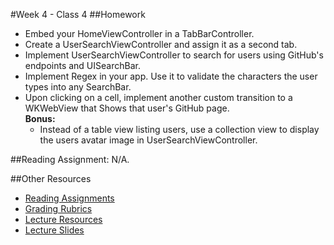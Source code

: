 #Week 4 - Class 4
##Homework
* Embed your HomeViewController in a TabBarController.  
* Create a UserSearchViewController and assign it as a second tab.  
* Implement UserSearchViewController to search for users using GitHub's endpoints and UISearchBar.  
* Implement Regex in your app. Use it to validate the characters the user types into any SearchBar.  
* Upon clicking on a cell, implement another custom transition to a WKWebView that Shows that user's GitHub page.   
**Bonus:**
  * Instead of a table view listing users, use a collection view to display the users avatar image in UserSearchViewController.  

##Reading Assignment:
N/A.

##Other Resources
* [Reading Assignments](../../Resources/ra-grading-standard/)
* [Grading Rubrics](../../Resources/)
* [Lecture Resources](lecture/)
* [Lecture Slides](https://www.icloud.com/keynote/000WS5NknuZhbyF90fq6X7z_Q#Week4_Day4)
